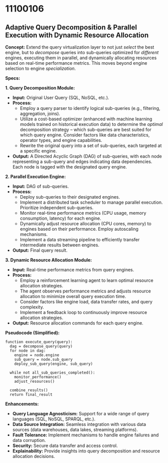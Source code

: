 # 11100106

## Adaptive Query Decomposition & Parallel Execution with Dynamic Resource Allocation

**Concept:** Extend the query virtualization layer to not just *select* the best engine, but to *decompose* queries into sub-queries optimized for *different* engines, executing them in parallel, and dynamically allocating resources based on real-time performance metrics. This moves beyond engine selection to engine *specialization*.

**Specs:**

**1. Query Decomposition Module:**

*   **Input:** Original User Query (SQL, NoSQL, etc.).
*   **Process:**
    *   Employ a query parser to identify logical sub-queries (e.g., filtering, aggregation, joins).
    *   Utilize a cost-based optimizer (enhanced with machine learning models trained on historical execution data) to determine the *optimal* decomposition strategy – which sub-queries are best suited for which query engine.  Consider factors like data characteristics, operator types, and engine capabilities.
    *   Rewrite the original query into a set of sub-queries, each targeted at a specific engine.
*   **Output:** A Directed Acyclic Graph (DAG) of sub-queries, with each node representing a sub-query and edges indicating data dependencies.  Each node is tagged with the designated query engine.

**2. Parallel Execution Engine:**

*   **Input:** DAG of sub-queries.
*   **Process:**
    *   Deploy sub-queries to their designated engines.
    *   Implement a distributed task scheduler to manage parallel execution.  Prioritize independent sub-queries.
    *   Monitor real-time performance metrics (CPU usage, memory consumption, latency) for each engine.
    *   Dynamically adjust resource allocation (CPU cores, memory) to engines based on their performance.  Employ autoscaling mechanisms.
    *   Implement a data streaming pipeline to efficiently transfer intermediate results between engines.
*   **Output:**  Final query result.

**3. Dynamic Resource Allocation Module:**

*   **Input:** Real-time performance metrics from query engines.
*   **Process:**
    *   Employ a reinforcement learning agent to learn optimal resource allocation strategies.
    *   The agent observes performance metrics and adjusts resource allocation to minimize overall query execution time.
    *   Consider factors like engine load, data transfer rates, and query complexity.
    *   Implement a feedback loop to continuously improve resource allocation strategies.
*   **Output:** Resource allocation commands for each query engine.

**Pseudocode (Simplified):**

```
function execute_query(query):
  dag = decompose_query(query)
  for node in dag:
    engine = node.engine
    sub_query = node.sub_query
    deploy_sub_query(engine, sub_query)

  while not all_sub_queries_completed():
    monitor_performance()
    adjust_resources()

  combine_results()
  return final_result
```

**Enhancements:**

*   **Query Language Agnosticism:** Support for a wide range of query languages (SQL, NoSQL, SPARQL, etc.).
*   **Data Source Integration:** Seamless integration with various data sources (data warehouses, data lakes, streaming platforms).
*   **Fault Tolerance:** Implement mechanisms to handle engine failures and data corruption.
*   **Security:** Secure data transfer and access control.
*   **Explainability:** Provide insights into query decomposition and resource allocation decisions.